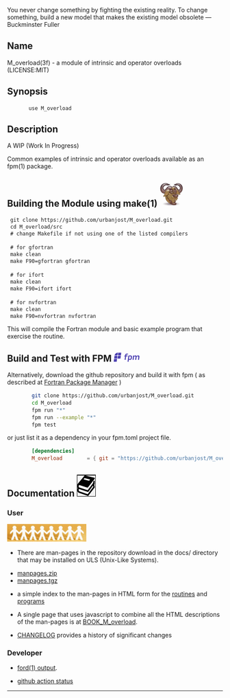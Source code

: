 You never change something by fighting the existing reality. To
change something, build a new model that makes the existing model
obsolete — Buckminster Fuller 

## Name
   M_overload(3f) - a module of intrinsic and operator overloads
   (LICENSE:MIT)
## Synopsis
```text
       use M_overload
```
## Description

   A WIP (Work In Progress)

   Common examples of intrinsic and operator overloads available
   as an fpm(1) package.

## Building the Module using make(1) ![gmake](docs/images/gnu.gif)
     git clone https://github.com/urbanjost/M_overload.git
     cd M_overload/src
     # change Makefile if not using one of the listed compilers
     
     # for gfortran
     make clean
     make F90=gfortran gfortran
     
     # for ifort
     make clean
     make F90=ifort ifort

     # for nvfortran
     make clean
     make F90=nvfortran nvfortran

This will compile the Fortran module and basic example
program that exercise the routine.

## Build and Test with FPM ![-](docs/images/fpm_logo.gif)

   Alternatively, download the github repository and build it with
   fpm ( as described at [Fortran Package Manager](https://github.com/fortran-lang/fpm) )

```bash
        git clone https://github.com/urbanjost/M_overload.git
        cd M_overload
        fpm run "*"
        fpm run --example "*"
        fpm test
```

   or just list it as a dependency in your fpm.toml project file.

```toml
        [dependencies]
        M_overload        = { git = "https://github.com/urbanjost/M_overload.git" }
```

## Documentation   ![docs](docs/images/docs.gif)

### User
![man-pages](docs/images/manpages.gif)
   - There are man-pages in the repository download in the docs/ directory
     that may be installed on ULS (Unix-Like Systems).

   + [manpages.zip](https://urbanjost.github.io/M_overload/manpages.zip)
   + [manpages.tgz](https://urbanjost.github.io/M_overload/manpages.tgz)

   - a simple index to the man-pages in HTML form for the
   [routines](https://urbanjost.github.io/M_overload/man3.html) 
   and [programs](https://urbanjost.github.io/M_overload/man1.html) 

   - A single page that uses javascript to combine all the HTML
     descriptions of the man-pages is at 
     [BOOK_M_overload](https://urbanjost.github.io/M_overload/BOOK_M_overload.html).

   - [CHANGELOG](docs/CHANGELOG.md) provides a history of significant changes

### Developer
   - [ford(1) output](https://urbanjost.github.io/M_overload/fpm-ford/index.html).
<!--
   - [doxygen(1) output](https://urbanjost.github.io/M_overload/doxygen_out/html/index.html).
-->
   - [github action status](docs/STATUS.md) 
---
